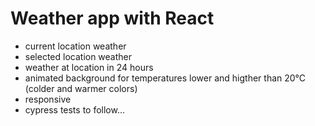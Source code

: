 # Weather app with React
- current location weather
- selected location weather
- weather at location in 24 hours
- animated background for temperatures lower and higther than 20°C (colder and warmer colors)
- responsive
- cypress tests to follow...
